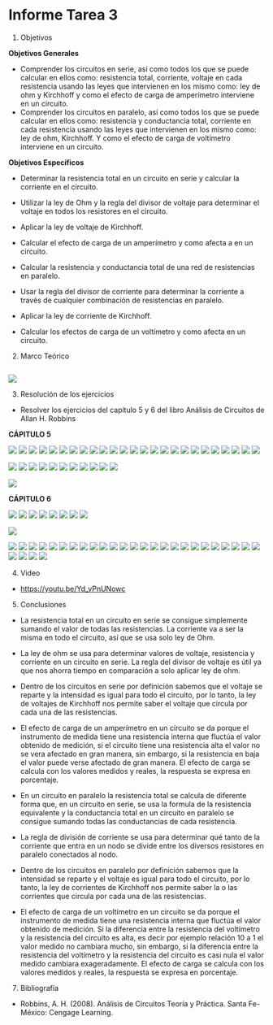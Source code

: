 # Informe Tarea 3

1. Objetivos

 __Objetivos Generales__

* Comprender los circuitos en serie, así como todos los que se puede calcular en ellos como: resistencia total, corriente, voltaje en cada resistencia usando las leyes que intervienen en los mismo como: ley de ohm y Kirchhoff y como el efecto de carga de amperímetro interviene en un circuito.
* Comprender los circuitos en paralelo, así como todos los que se puede calcular en ellos como: resistencia y conductancia total, corriente en cada resistencia usando las leyes que intervienen en los mismo como: ley de ohm, Kirchhoff. Y como el efecto de carga de voltímetro interviene en un circuito. 

__Objetivos Específicos__
* Determinar la resistencia total en un circuito en serie y calcular la corriente en el circuito.
* Utilizar la ley de Ohm y la regla del divisor de voltaje para determinar el voltaje en todos los resistores en el circuito.
* Aplicar la ley de voltaje de Kirchhoff. 
* Calcular el efecto de carga de un amperímetro y como afecta a en un circuito.



* Calcular la resistencia y conductancia total de una red de resistencias en paralelo.
* Usar la regla del divisor de corriente para determinar la corriente a través de cualquier combinación de resistencias en paralelo.
* Aplicar la ley de corriente de Kirchhoff.
* Calcular los efectos de carga de un voltímetro y como afecta en un circuito.

2. Marco Teórico

![]()

![](https://github.com/ItzAdoc/ImagenesD3/blob/main/Paralelo.PNG)

3. Resolución de los ejercicios
* Resolver los ejercicios del capítulo 5 y 6 del libro Análisis de Circuitos de Allan H. Robbins

__CÁPITULO 5__

![](https://github.com/ItzAdoc/ImagenesD3/blob/main/Ej1.jpg)
![](https://github.com/ItzAdoc/ImagenesD3/blob/main/Ej3.jpg)
![](https://github.com/ItzAdoc/ImagenesD3/blob/main/Ej5.jpg)
![](https://github.com/ItzAdoc/ImagenesD3/blob/main/Ej7.jpg)
![](https://github.com/ItzAdoc/ImagenesD3/blob/main/Ej9.jpg)
![](https://github.com/ItzAdoc/ImagenesD3/blob/main/Ej11.jpg)
![](https://github.com/ItzAdoc/ImagenesD3/blob/main/Ej11a.jpg)
![](https://github.com/ItzAdoc/ImagenesD3/blob/main/Ej13.jpg)
![](https://github.com/ItzAdoc/ImagenesD3/blob/main/Ej13a.jpg)
![](https://github.com/ItzAdoc/ImagenesD3/blob/main/Ej15.jpg)
![](https://github.com/ItzAdoc/ImagenesD3/blob/main/Ej15a.jpg)
![](https://github.com/ItzAdoc/ImagenesD3/blob/main/Ej17.jpg)
![](https://github.com/ItzAdoc/ImagenesD3/blob/main/Ej19.jpg)
![](https://github.com/ItzAdoc/ImagenesD3/blob/main/Ej19a.jpg)
![](https://github.com/ItzAdoc/ImagenesD3/blob/main/Ej19b.jpg)
![](https://github.com/ItzAdoc/ImagenesD3/blob/main/Ej21.jpg)
![](https://github.com/ItzAdoc/ImagenesD3/blob/main/Ej21a.jpg)
![](https://github.com/ItzAdoc/ImagenesD3/blob/main/Ej23.jpg)
![](https://github.com/ItzAdoc/ImagenesD3/blob/main/Ej23a.jpg)
![](https://github.com/ItzAdoc/ImagenesD3/blob/main/Ej25.jpg)
![](https://github.com/ItzAdoc/ImagenesD3/blob/main/Ej25a.jpg)
![](https://github.com/ItzAdoc/ImagenesD3/blob/main/Ej25b.jpg)
![](https://github.com/ItzAdoc/ImagenesD3/blob/main/Ej27.jpg)
![](https://github.com/ItzAdoc/ImagenesD3/blob/main/Ej27a.jpg)
![](https://github.com/ItzAdoc/ImagenesD3/blob/main/Ej27b.jpg)

![](https://github.com/ItzAdoc/ImagenesD3/blob/main/5-29.PNG)
![](https://github.com/ItzAdoc/ImagenesD3/blob/main/5-29a.PNG)
![](https://github.com/ItzAdoc/ImagenesD3/blob/main/5-29.bPNG)
![](https://github.com/ItzAdoc/ImagenesD3/blob/main/5-31.PNG)
![](https://github.com/ItzAdoc/ImagenesD3/blob/main/5-31a.PNG)
![](https://github.com/ItzAdoc/ImagenesD3/blob/main/5-31b.PNG)
![](https://github.com/ItzAdoc/ImagenesD3/blob/main/5-33.PNG)
![](https://github.com/ItzAdoc/ImagenesD3/blob/main/5-33a.PNG)
![](https://github.com/ItzAdoc/ImagenesD3/blob/main/5-33b.PNG)
![](https://github.com/ItzAdoc/ImagenesD3/blob/main/5-35.PNG)
![](https://github.com/ItzAdoc/ImagenesD3/blob/main/5-35a.PNG)

![](https://github.com/ItzAdoc/ImagenesD3/blob/main/45-47.jpg)

__CÁPITULO 6__

![](https://github.com/ItzAdoc/ImagenesD3/blob/main/6-1.PNG)
![](https://github.com/ItzAdoc/ImagenesD3/blob/main/6-1a.PNG)
![](https://github.com/ItzAdoc/ImagenesD3/blob/main/6-3.PNG)
![](https://github.com/ItzAdoc/ImagenesD3/blob/main/6-5.PNG)
![](https://github.com/ItzAdoc/ImagenesD3/blob/main/6-5a.PNG)
![](https://github.com/ItzAdoc/ImagenesD3/blob/main/6-5b.PNG)
![](https://github.com/ItzAdoc/ImagenesD3/blob/main/6-7.PNG)
![](https://github.com/ItzAdoc/ImagenesD3/blob/main/6-9.PNG)

![](https://github.com/ItzAdoc/ImagenesD3/blob/main/6-9a.PNG)

![](https://github.com/ItzAdoc/ImagenesD3/blob/main/6-9b.PNG)
![](https://github.com/ItzAdoc/ImagenesD3/blob/main/6-9c.PNG)
![](https://github.com/ItzAdoc/ImagenesD3/blob/main/6-11.PNG)
![](https://github.com/ItzAdoc/ImagenesD3/blob/main/6-11a.PNG)
![](https://github.com/ItzAdoc/ImagenesD3/blob/main/6-11b.PNG)
![](https://github.com/ItzAdoc/ImagenesD3/blob/main/6-13.PNG)
![](https://github.com/ItzAdoc/ImagenesD3/blob/main/6-13a.PNG)
![](https://github.com/ItzAdoc/ImagenesD3/blob/main/6-15.PNG)
![](https://github.com/ItzAdoc/ImagenesD3/blob/main/6-15a.PNG)
![](https://github.com/ItzAdoc/ImagenesD3/blob/main/6-17.PNG)
![](https://github.com/ItzAdoc/ImagenesD3/blob/main/6-17a.PNG)
![](https://github.com/ItzAdoc/ImagenesD3/blob/main/6-19.PNG)
![](https://github.com/ItzAdoc/ImagenesD3/blob/main/6-19aa.PNG)
![](https://github.com/ItzAdoc/ImagenesD3/blob/main/6-19b.PNG)
![](https://github.com/ItzAdoc/ImagenesD3/blob/main/21.jpg)
![](https://github.com/ItzAdoc/ImagenesD3/blob/main/23.jpg)
![](https://github.com/ItzAdoc/ImagenesD3/blob/main/25.jpg)
![](https://github.com/ItzAdoc/ImagenesD3/blob/main/27.jpg)
![](https://github.com/ItzAdoc/ImagenesD3/blob/main/29.jpg)
![](https://github.com/ItzAdoc/ImagenesD3/blob/main/31.jpg)
![](https://github.com/ItzAdoc/ImagenesD3/blob/main/31a.jpg)
![](https://github.com/ItzAdoc/ImagenesD3/blob/main/33.jpg)
![](https://github.com/ItzAdoc/ImagenesD3/blob/main/35.jpg)
![](https://github.com/ItzAdoc/ImagenesD3/blob/main/37.jpg)
![](https://github.com/ItzAdoc/ImagenesD3/blob/main/39.jpg)
![](https://github.com/ItzAdoc/ImagenesD3/blob/main/41.jpg)
![](https://github.com/ItzAdoc/ImagenesD3/blob/main/43.jpg)
![](https://github.com/ItzAdoc/ImagenesD3/blob/main/45.jpg)
![](https://github.com/ItzAdoc/ImagenesD3/blob/main/47.jpg)






4. Video

* https://youtu.be/Yd_vPnUNowc

5. Conclusiones 

* La resistencia total en un circuito en serie se consigue simplemente sumando el valor de todas las resistencias. La corriente va a ser la misma en todo el circuito, así que se usa solo ley de Ohm.  
* La ley de ohm se usa para determinar valores de voltaje, resistencia y corriente en un circuito en serie. La regla del divisor de voltaje es útil ya que nos ahorra tiempo en comparación a solo aplicar ley de ohm.
*  Dentro de los circuitos en serie por definición sabemos que el voltaje se reparte y la intensidad es igual para todo el circuito, por lo tanto, la ley de voltajes de Kirchhoff nos permite saber el voltaje que circula por cada una de las resistencias. 
*  El efecto de carga de un amperímetro en un circuito se da porque el instrumento de medida tiene una resistencia interna que fluctúa el valor obtenido de medición, si el circuito tiene una resistencia alta el valor no se vera afectado en gran manera, sin embargo, si la resistencia en baja el valor puede verse afectado de gran manera. El efecto de carga se calcula con los valores medidos y reales, la respuesta se expresa en porcentaje. 

* En un circuito en paralelo la resistencia total se calcula de diferente forma que, en un circuito en serie, se usa la formula de la resistencia equivalente y la conductancia total en un circuito en paralelo se consigue sumando todas las conductancias de cada resistencia.
* La regla de división de corriente se usa para determinar qué tanto de la corriente que entra en un nodo se divide entre los diversos resistores en paralelo conectados al nodo.
* Dentro de los circuitos en paralelo por definición sabemos que la intensidad se reparte y el voltaje es igual para todo el circuito, por lo tanto, la ley de corrientes de Kirchhoff nos permite saber la o las corrientes que circula por cada una de las resistencias. 
* El efecto de carga de un voltímetro en un circuito se da porque el instrumento de medida tiene una resistencia interna que fluctúa el valor obtenido de medición. Si la diferencia entre la resistencia del voltímetro y la resistencia del circuito es alta, es decir por ejemplo relación 10 a 1 el valor medido no cambiara mucho, sin embargo, si la diferencia entre la resistencia del voltímetro y la resistencia del circuito es casi nula el valor medido cambiara exageradamente. El efecto de carga se calcula con los valores medidos y reales, la respuesta se expresa en porcentaje. 


7. Bibliografía
* Robbins, A. H. (2008). Análisis de Circuitos Teoría y Práctica. Santa Fe-México: Cengage Learning. 
